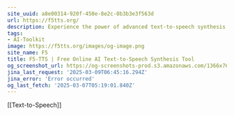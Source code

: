 ```yaml
---
site_uuid: a8e00314-920f-450e-8e2c-0b3b3e3f563d
url: https://f5tts.org/
description: Experience the power of advanced text-to-speech synthesis with F5-TTS. Transform your text into natural, expressive speech with precision and ease using our cutting-edge AI technology. F5-TTS offers zero-shot voice cloning,multi-language support, and emotion expression capabilities.
tags:
- AI-Toolkit
image: https://f5tts.org/images/og-image.png
site_name: F5
title: F5-TTS | Free Online AI Text-to-Speech Synthesis Tool
og_screenshot_url: https://og-screenshots-prod.s3.amazonaws.com/1366x768/80/false/03f0f364a8b9acc81b0620e4e8f4934480def2f56953c486186d90090397aa24.jpeg
jina_last_request: '2025-03-09T06:45:16.294Z'
jina_error: 'Error occurred'
og_last_fetch: '2025-03-07T05:19:01.840Z'
---
```

[[Text-to-Speech]]

